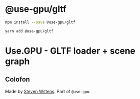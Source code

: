 # @use-gpu/gltf

```sh
npm install --save @use-gpu/gltf
```

```sh
yarn add @use-gpu/gltf
```

# Use.GPU - GLTF loader + scene graph

## Colofon

Made by [Steven Wittens](https://acko.net). Part of `@use-gpu`.

